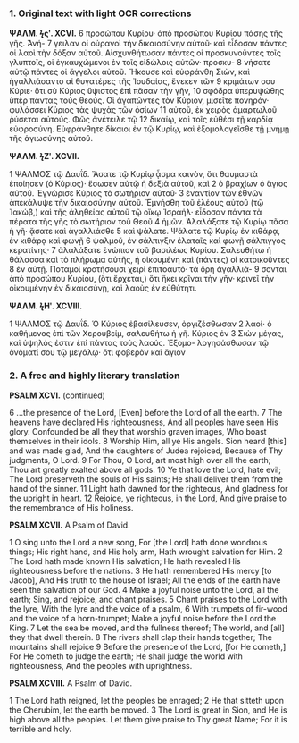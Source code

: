 ### 1. Original text with light OCR corrections

**ΨΑΛΜ. ϟςʹ. XCVI.**
6 προσώπου Κυρίου· ἀπὸ προσώπου Κυρίου πάσης τῆς γῆς. Ἀνή-
7 γειλαν οἱ οὐρανοὶ τὴν δικαιοσύνην αὐτοῦ· καὶ εἶδοσαν πάντες οἱ
λαοὶ τὴν δόξαν αὐτοῦ. Αἰσχυνθήτωσαν πάντες οἱ προσκυνοῦντες
τοῖς γλυπτοῖς, οἱ ἐγκαυχώμενοι ἐν τοῖς εἰδώλοις αὐτῶν· προσκυ-
8 νήσατε αὐτῷ πάντες οἱ ἄγγελοι αὐτοῦ. Ἤκουσε καὶ εὐφράνθη
Σιὼν, καὶ ἠγαλλιάσαντο αἱ θυγατέρες τῆς Ἰουδαίας, ἕνεκεν τῶν
9 κριμάτων σου Κύριε· ὅτι σὺ Κύριος ὕψιστος ἐπὶ πᾶσαν τὴν γῆν,
10 σφόδρα ὑπερυψώθης ὑπὲρ πάντας τοὺς θεούς. Οἱ ἀγαπῶντες τὸν
Κύριον, μισεῖτε πονηρόν· φυλάσσει Κύριος τὰς ψυχὰς τῶν ὁσίων
11 αὐτοῦ, ἐκ χειρὸς ἁμαρτωλοῦ ῥύσεται αὐτούς. Φῶς ἀνέτειλε τῷ
12 δικαίῳ, καὶ τοῖς εὐθέσι τῇ καρδίᾳ εὐφροσύνη. Εὐφράνθητε δίκαιοι
ἐν τῷ Κυρίῳ, καὶ ἐξομολογεῖσθε τῇ μνήμῃ τῆς ἁγιωσύνης αὐτοῦ.

**ΨΑΛΜ. ϟΖʹ. XCVII.**

1 ΨΑΛΜΟΣ τῷ Δαυΐδ. Ἄσατε τῷ Κυρίῳ ᾆσμα καινὸν, ὅτι
θαυμαστὰ ἐποίησεν (ὁ Κύριος)· ἔσωσεν αὐτῷ ἡ δεξιὰ αὐτοῦ, καὶ
2 ὁ βραχίων ὁ ἅγιος αὐτοῦ. Ἐγνώρισε Κύριος τὸ σωτήριον αὐτοῦ·
3 ἐναντίον τῶν ἐθνῶν ἀπεκάλυψε τὴν δικαιοσύνην αὐτοῦ. Ἐμνήσθη
τοῦ ἐλέους αὐτοῦ (τῷ Ἰακώβ,) καὶ τῆς ἀληθείας αὐτοῦ τῷ οἴκῳ
Ἰσραήλ· εἶδοσαν πάντα τὰ πέρατα τῆς γῆς τὸ σωτήριον τοῦ Θεοῦ
4 ἡμῶν. Ἀλαλάξατε τῷ Κυρίῳ πᾶσα ἡ γῆ· ᾄσατε καὶ ἀγαλλιάσθε
5 καὶ ψάλατε. Ψάλατε τῷ Κυρίῳ ἐν κιθάρᾳ, ἐν κιθάρᾳ καὶ φωνῇ
6 ψαλμοῦ, ἐν σάλπιγξιν ἐλαταῖς καὶ φωνῇ σάλπιγγος κερατίνης·
7 ἀλαλάξατε ἐνώπιον τοῦ βασιλέως Κυρίου. Σαλευθήτω ἡ θάλασσα
καὶ τὸ πλήρωμα αὐτῆς, ἡ οἰκουμένη καὶ (πάντες) οἱ κατοικοῦντες
8 ἐν αὐτῇ. Ποταμοὶ κροτήσουσι χειρὶ ἐπιτοαυτό· τὰ ὄρη ἀγαλλιά-
9 σονται ἀπὸ προσώπου Κυρίου, (ὅτι ἔρχεται,) ὅτι ἥκει κρῖναι τὴν
γῆν· κρινεῖ τὴν οἰκουμένην ἐν δικαιοσύνῃ, καὶ λαοὺς ἐν εὐθύτητι.

**ΨΑΛΜ. ϟΗʹ. XCVIII.**

1 ΨΑΛΜΟΣ τῷ Δαυΐδ. Ὁ Κύριος ἐβασίλευσεν, ὀργιζέσθωσαν
2 λαοί· ὁ καθήμενος ἐπὶ τῶν Χερουβείμ, σαλευθήτω ἡ γῆ. Κύριος ἐν
3 Σιὼν μέγας, καὶ ὑψηλός ἐστιν ἐπὶ πάντας τοὺς λαούς. Ἐξομο-
λογησάσθωσαν τῷ ὀνόματί σου τῷ μεγάλῳ· ὅτι φοβερὸν καὶ ἅγιον

### 2. A free and highly literary translation

**PSALM XCVI.**
(continued)

6 ...the presence of the Lord,
   [Even] before the Lord of all the earth.
7 The heavens have declared His righteousness,
   And all peoples have seen His glory.
   Confounded be all they that worship graven images,
   Who boast themselves in their idols.
8 Worship Him, all ye His angels.
   Sion heard [this] and was made glad,
   And the daughters of Judea rejoiced,
   Because of Thy judgments, O Lord.
9 For Thou, O Lord, art most high over all the earth;
   Thou art greatly exalted above all gods.
10 Ye that love the Lord, hate evil;
    The Lord preserveth the souls of His saints;
    He shall deliver them from the hand of the sinner.
11 Light hath dawned for the righteous,
    And gladness for the upright in heart.
12 Rejoice, ye righteous, in the Lord,
    And give praise to the remembrance of His holiness.

**PSALM XCVII.**
A Psalm of David.

1 O sing unto the Lord a new song,
   For [the Lord] hath done wondrous things;
   His right hand, and His holy arm,
   Hath wrought salvation for Him.
2 The Lord hath made known His salvation;
   He hath revealed His righteousness before the nations.
3 He hath remembered His mercy [to Jacob],
   And His truth to the house of Israel;
   All the ends of the earth have seen the salvation of our God.
4 Make a joyful noise unto the Lord, all the earth;
   Sing, and rejoice, and chant praises.
5 Chant praises to the Lord with the lyre,
   With the lyre and the voice of a psalm,
6 With trumpets of fir-wood and the voice of a horn-trumpet;
   Make a joyful noise before the Lord the King.
7 Let the sea be moved, and the fullness thereof;
   The world, and [all] they that dwell therein.
8 The rivers shall clap their hands together;
   The mountains shall rejoice
9 Before the presence of the Lord, [for He cometh,]
   For He cometh to judge the earth;
   He shall judge the world with righteousness,
   And the peoples with uprightness.

**PSALM XCVIII.**
A Psalm of David.

1 The Lord hath reigned, let the peoples be enraged;
2 He that sitteth upon the Cherubim, let the earth be moved.
3 The Lord is great in Sion, and He is high above all the peoples.
   Let them give praise to Thy great Name;
   For it is terrible and holy.